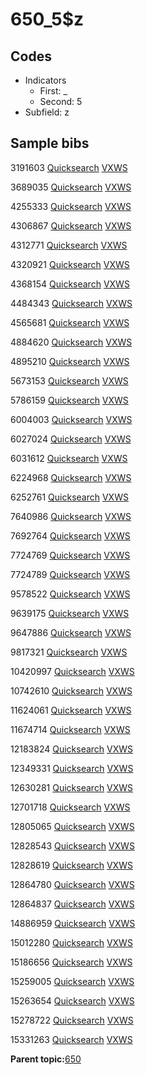# 650\_5$z

## Codes

-   Indicators
    -   First: \_
    -   Second: 5
-   Subfield: z

## Sample bibs

3191603 [Quicksearch](https://search.library.yale.edu/catalog/3191603) [VXWS](http://prodorbis.library.yale.edu:7014/vxws/GetHoldingsService?bibId=3191603)

3689035 [Quicksearch](https://search.library.yale.edu/catalog/3689035) [VXWS](http://prodorbis.library.yale.edu:7014/vxws/GetHoldingsService?bibId=3689035)

4255333 [Quicksearch](https://search.library.yale.edu/catalog/4255333) [VXWS](http://prodorbis.library.yale.edu:7014/vxws/GetHoldingsService?bibId=4255333)

4306867 [Quicksearch](https://search.library.yale.edu/catalog/4306867) [VXWS](http://prodorbis.library.yale.edu:7014/vxws/GetHoldingsService?bibId=4306867)

4312771 [Quicksearch](https://search.library.yale.edu/catalog/4312771) [VXWS](http://prodorbis.library.yale.edu:7014/vxws/GetHoldingsService?bibId=4312771)

4320921 [Quicksearch](https://search.library.yale.edu/catalog/4320921) [VXWS](http://prodorbis.library.yale.edu:7014/vxws/GetHoldingsService?bibId=4320921)

4368154 [Quicksearch](https://search.library.yale.edu/catalog/4368154) [VXWS](http://prodorbis.library.yale.edu:7014/vxws/GetHoldingsService?bibId=4368154)

4484343 [Quicksearch](https://search.library.yale.edu/catalog/4484343) [VXWS](http://prodorbis.library.yale.edu:7014/vxws/GetHoldingsService?bibId=4484343)

4565681 [Quicksearch](https://search.library.yale.edu/catalog/4565681) [VXWS](http://prodorbis.library.yale.edu:7014/vxws/GetHoldingsService?bibId=4565681)

4884620 [Quicksearch](https://search.library.yale.edu/catalog/4884620) [VXWS](http://prodorbis.library.yale.edu:7014/vxws/GetHoldingsService?bibId=4884620)

4895210 [Quicksearch](https://search.library.yale.edu/catalog/4895210) [VXWS](http://prodorbis.library.yale.edu:7014/vxws/GetHoldingsService?bibId=4895210)

5673153 [Quicksearch](https://search.library.yale.edu/catalog/5673153) [VXWS](http://prodorbis.library.yale.edu:7014/vxws/GetHoldingsService?bibId=5673153)

5786159 [Quicksearch](https://search.library.yale.edu/catalog/5786159) [VXWS](http://prodorbis.library.yale.edu:7014/vxws/GetHoldingsService?bibId=5786159)

6004003 [Quicksearch](https://search.library.yale.edu/catalog/6004003) [VXWS](http://prodorbis.library.yale.edu:7014/vxws/GetHoldingsService?bibId=6004003)

6027024 [Quicksearch](https://search.library.yale.edu/catalog/6027024) [VXWS](http://prodorbis.library.yale.edu:7014/vxws/GetHoldingsService?bibId=6027024)

6031612 [Quicksearch](https://search.library.yale.edu/catalog/6031612) [VXWS](http://prodorbis.library.yale.edu:7014/vxws/GetHoldingsService?bibId=6031612)

6224968 [Quicksearch](https://search.library.yale.edu/catalog/6224968) [VXWS](http://prodorbis.library.yale.edu:7014/vxws/GetHoldingsService?bibId=6224968)

6252761 [Quicksearch](https://search.library.yale.edu/catalog/6252761) [VXWS](http://prodorbis.library.yale.edu:7014/vxws/GetHoldingsService?bibId=6252761)

7640986 [Quicksearch](https://search.library.yale.edu/catalog/7640986) [VXWS](http://prodorbis.library.yale.edu:7014/vxws/GetHoldingsService?bibId=7640986)

7692764 [Quicksearch](https://search.library.yale.edu/catalog/7692764) [VXWS](http://prodorbis.library.yale.edu:7014/vxws/GetHoldingsService?bibId=7692764)

7724769 [Quicksearch](https://search.library.yale.edu/catalog/7724769) [VXWS](http://prodorbis.library.yale.edu:7014/vxws/GetHoldingsService?bibId=7724769)

7724789 [Quicksearch](https://search.library.yale.edu/catalog/7724789) [VXWS](http://prodorbis.library.yale.edu:7014/vxws/GetHoldingsService?bibId=7724789)

9578522 [Quicksearch](https://search.library.yale.edu/catalog/9578522) [VXWS](http://prodorbis.library.yale.edu:7014/vxws/GetHoldingsService?bibId=9578522)

9639175 [Quicksearch](https://search.library.yale.edu/catalog/9639175) [VXWS](http://prodorbis.library.yale.edu:7014/vxws/GetHoldingsService?bibId=9639175)

9647886 [Quicksearch](https://search.library.yale.edu/catalog/9647886) [VXWS](http://prodorbis.library.yale.edu:7014/vxws/GetHoldingsService?bibId=9647886)

9817321 [Quicksearch](https://search.library.yale.edu/catalog/9817321) [VXWS](http://prodorbis.library.yale.edu:7014/vxws/GetHoldingsService?bibId=9817321)

10420997 [Quicksearch](https://search.library.yale.edu/catalog/10420997) [VXWS](http://prodorbis.library.yale.edu:7014/vxws/GetHoldingsService?bibId=10420997)

10742610 [Quicksearch](https://search.library.yale.edu/catalog/10742610) [VXWS](http://prodorbis.library.yale.edu:7014/vxws/GetHoldingsService?bibId=10742610)

11624061 [Quicksearch](https://search.library.yale.edu/catalog/11624061) [VXWS](http://prodorbis.library.yale.edu:7014/vxws/GetHoldingsService?bibId=11624061)

11674714 [Quicksearch](https://search.library.yale.edu/catalog/11674714) [VXWS](http://prodorbis.library.yale.edu:7014/vxws/GetHoldingsService?bibId=11674714)

12183824 [Quicksearch](https://search.library.yale.edu/catalog/12183824) [VXWS](http://prodorbis.library.yale.edu:7014/vxws/GetHoldingsService?bibId=12183824)

12349331 [Quicksearch](https://search.library.yale.edu/catalog/12349331) [VXWS](http://prodorbis.library.yale.edu:7014/vxws/GetHoldingsService?bibId=12349331)

12630281 [Quicksearch](https://search.library.yale.edu/catalog/12630281) [VXWS](http://prodorbis.library.yale.edu:7014/vxws/GetHoldingsService?bibId=12630281)

12701718 [Quicksearch](https://search.library.yale.edu/catalog/12701718) [VXWS](http://prodorbis.library.yale.edu:7014/vxws/GetHoldingsService?bibId=12701718)

12805065 [Quicksearch](https://search.library.yale.edu/catalog/12805065) [VXWS](http://prodorbis.library.yale.edu:7014/vxws/GetHoldingsService?bibId=12805065)

12828543 [Quicksearch](https://search.library.yale.edu/catalog/12828543) [VXWS](http://prodorbis.library.yale.edu:7014/vxws/GetHoldingsService?bibId=12828543)

12828619 [Quicksearch](https://search.library.yale.edu/catalog/12828619) [VXWS](http://prodorbis.library.yale.edu:7014/vxws/GetHoldingsService?bibId=12828619)

12864780 [Quicksearch](https://search.library.yale.edu/catalog/12864780) [VXWS](http://prodorbis.library.yale.edu:7014/vxws/GetHoldingsService?bibId=12864780)

12864837 [Quicksearch](https://search.library.yale.edu/catalog/12864837) [VXWS](http://prodorbis.library.yale.edu:7014/vxws/GetHoldingsService?bibId=12864837)

14886959 [Quicksearch](https://search.library.yale.edu/catalog/14886959) [VXWS](http://prodorbis.library.yale.edu:7014/vxws/GetHoldingsService?bibId=14886959)

15012280 [Quicksearch](https://search.library.yale.edu/catalog/15012280) [VXWS](http://prodorbis.library.yale.edu:7014/vxws/GetHoldingsService?bibId=15012280)

15186656 [Quicksearch](https://search.library.yale.edu/catalog/15186656) [VXWS](http://prodorbis.library.yale.edu:7014/vxws/GetHoldingsService?bibId=15186656)

15259005 [Quicksearch](https://search.library.yale.edu/catalog/15259005) [VXWS](http://prodorbis.library.yale.edu:7014/vxws/GetHoldingsService?bibId=15259005)

15263654 [Quicksearch](https://search.library.yale.edu/catalog/15263654) [VXWS](http://prodorbis.library.yale.edu:7014/vxws/GetHoldingsService?bibId=15263654)

15278722 [Quicksearch](https://search.library.yale.edu/catalog/15278722) [VXWS](http://prodorbis.library.yale.edu:7014/vxws/GetHoldingsService?bibId=15278722)

15331263 [Quicksearch](https://search.library.yale.edu/catalog/15331263) [VXWS](http://prodorbis.library.yale.edu:7014/vxws/GetHoldingsService?bibId=15331263)

**Parent topic:**[650](../../tags/650/650.md)

